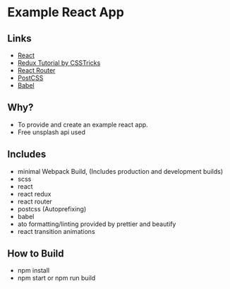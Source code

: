 # Example React App

## Links

* [React](https://reactjs.org/)
* [Redux Tutorial by CSSTricks](https://css-tricks.com/learning-react-redux/)
* [React Router](https://reacttraining.com/react-router/core/guides/philosophy)
* [PostCSS](http://postcss.org/)
* [Babel](https://babeljs.io/)

## Why?

* To provide and create an example react app. 
* Free unsplash api used

## Includes

* minimal Webpack Build, (Includes production and development builds) 
* scss
* react
* react redux
* react router
* postcss (Autoprefixing)
* babel
* ato formatting/linting provided by prettier and beautify
* react transition animations

## How to Build

* npm install
* npm start or npm run build